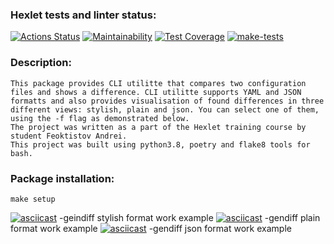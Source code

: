 ### Hexlet tests and linter status:
[![Actions Status](https://github.com/FeoktistovAE/python-project-lvl2/workflows/hexlet-check/badge.svg)](https://github.com/FeoktistovAE/python-project-lvl2/actions)
[![Maintainability](https://api.codeclimate.com/v1/badges/8ac0337820229d3a6e16/maintainability)](https://codeclimate.com/github/FeoktistovAE/python-project-lvl2/maintainability)
[![Test Coverage](https://api.codeclimate.com/v1/badges/8ac0337820229d3a6e16/test_coverage)](https://codeclimate.com/github/FeoktistovAE/python-project-lvl2/test_coverage)
[![make-tests](https://github.com/FeoktistovAE/python-project-lvl2/actions/workflows/hexlet-tests.yml/badge.svg)](https://github.com/FeoktistovAE/python-project-lvl2/actions/workflows/hexlet-tests.yml)
### Description:
    This package provides CLI utilitte that compares two configuration files and shows a difference. CLI utilitte supports YAML and JSON formatts and also provides visualisation of found differences in three different views: stylish, plain and json. You can select one of them, using the -f flag as demonstrated below.
    The project was written as a part of the Hexlet training course by student Feoktistov Andrei.
    This project was built using python3.8, poetry and flake8 tools for bash.
### Package installation:
    make setup
[![asciicast](https://asciinema.org/a/si25r82LfnKhXpD4kuVvApGrE.svg)](https://asciinema.org/a/si25r82LfnKhXpD4kuVvApGrE)
-geindiff stylish format work example
[![asciicast](https://asciinema.org/a/G61MjsJjVeweqYGbvMz1MxEYH.svg)](https://asciinema.org/a/G61MjsJjVeweqYGbvMz1MxEYH)
-gendiff plain format work example
[![asciicast](https://asciinema.org/a/zFu0FMW5PSuTsQn6HDzfZcYN1.svg)](https://asciinema.org/a/zFu0FMW5PSuTsQn6HDzfZcYN1)
-gendiff json format work example